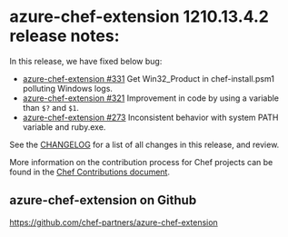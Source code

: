 <!---
This file is reset every time a new release is done. The contents of this file are for the currently unreleased version.

Example Note:

## Example Heading
Details about the thing that changed that needs to get included in the Release Notes in markdown.
-->

# azure-chef-extension 1210.13.4.2 release notes:
In this release, we have fixed below bug:
* [azure-chef-extension #331](https://github.com/chef-partners/azure-chef-extension/issues/331) Get Win32_Product in chef-install.psm1 polluting Windows logs.
* [azure-chef-extension #321](https://github.com/chef-partners/azure-chef-extension/issues/321) Improvement in code by using a variable than `$?` and `$1`.
* [azure-chef-extension #273](https://github.com/chef-partners/azure-chef-extension/issues/273) Inconsistent behavior with system PATH variable and ruby.exe.

See the [CHANGELOG](https://github.com/chef-partners/azure-chef-extension/blob/master/CHANGELOG.md) for a list of all changes in this release, and review.

More information on the contribution process for Chef projects can be found in the [Chef Contributions document](https://docs.chef.io/community_contributions.html).

## azure-chef-extension on Github
https://github.com/chef-partners/azure-chef-extension
